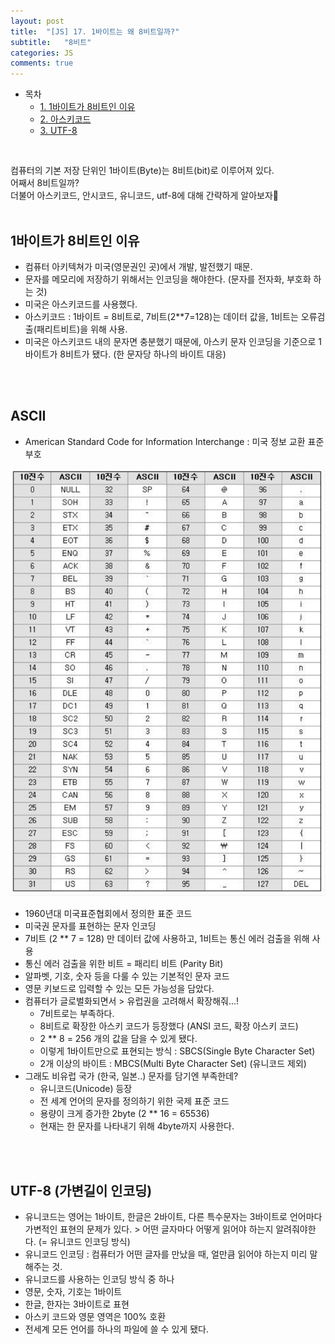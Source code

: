 ```yaml
---
layout: post
title:  "[JS] 17. 1바이트는 왜 8비트일까?"
subtitle:   "8비트"
categories: JS
comments: true
---
```


- 목차
  - [1. 1바이트가 8비트인 이유](#)
  - [2. 아스키코드](#)
  - [3. UTF-8](#)

<br>

컴퓨터의 기본 저장 단위인 1바이트(Byte)는 8비트(bit)로 이루어져 있다.<br>
어째서 8비트일까?<br>
더불어 아스키코드, 안시코드, 유니코드, utf-8에 대해 간략하게 알아보자🤩<br><br>

## 1바이트가 8비트인 이유

- 컴퓨터 아키텍쳐가 미국(영문권인 곳)에서 개발, 발전했기 때문.
- 문자를 메모리에 저장하기 위해서는 인코딩을 해야한다. (문자를 전자화, 부호화 하는 것)
- 미국은 아스키코드를 사용했다.
- 아스키코드 : 1바이트 =  8비트로, 7비트(2**7=128)는 데이터 값을, 1비트는 오류검출(패리트비트)을 위해 사용.
- 미국은 아스키코드 내의 문자면 충분했기 때문에, 아스키 문자 인코딩을 기준으로 1바이트가 8비트가 됐다. (한 문자당 하나의 바이트 대응)

<br><br>

## ASCII

- American Standard Code for Information Interchange : 미국 정보 교환 표준 부호

![아스키코드](/assets/img/study/아스키코드.png)<br>

- 1960년대 미국표준협회에서 정의한 표준 코드
- 미국권 문자를 표현하는 문자 인코딩
- 7비트 (2 ** 7 = 128) 만 데이터 값에 사용하고, 1비트는 통신 에러 검출을 위해 사용
- 통신 에러 검출을 위한 비트 = 패리티 비트 (Parity Bit)
- 알파벳, 기호, 숫자 등을 다룰 수 있는 기본적인 문자 코드
- 영문 키보드로 입력할 수 있는 모든 가능성을 담았다.
- 컴퓨터가 글로벌화되면서 > 유럽권을 고려해서 확장해줘...!
    - 7비트로는 부족하다.
    - 8비트로 확장한 아스키 코드가 등장했다 (ANSI 코드, 확장 아스키 코드)
    - 2 ** 8 = 256 개의 값을 담을 수 있게 됐다.
    - 이렇게 1바이트만으로 표현되는 방식 : SBCS(Single Byte Character Set)
    - 2개 이상의 바이트 : MBCS(Multi Byte Character Set) (유니코드 제외)
- 그래도 비유럽 국가 (한국, 일본..) 문자를 담기엔 부족한데?
    - 유니코드(Unicode) 등장
    - 전 세계 언어의 문자를 정의하기 위한 국제 표준 코드
    - 용량이 크게 증가한 2byte (2 ** 16 = 65536)
    - 현재는 한 문자를 나타내기 위해 4byte까지 사용한다.

<br><br>

## UTF-8 (가변길이 인코딩)

- 유니코드는 영어는 1바이트, 한글은 2바이트, 다른 특수문자는 3바이트로 언어마다 가변적인 표현의 문제가 있다. > 어떤 글자마다 어떻게 읽어야 하는지 알려줘야한다. (= 유니코드 인코딩 방식)
- 유니코드 인코딩 : 컴퓨터가 어떤 글자를 만났을 때, 얼만큼 읽어야 하는지 미리 말해주는 것.
- 유니코드를 사용하는 인코딩 방식 중 하나
- 영문, 숫자, 기호는 1바이트
- 한글, 한자는 3바이트로 표현
- 아스키 코드와 영문 영역은 100% 호환
- 전세계 모든 언어를 하나의 파일에 쓸 수 있게 됐다.
